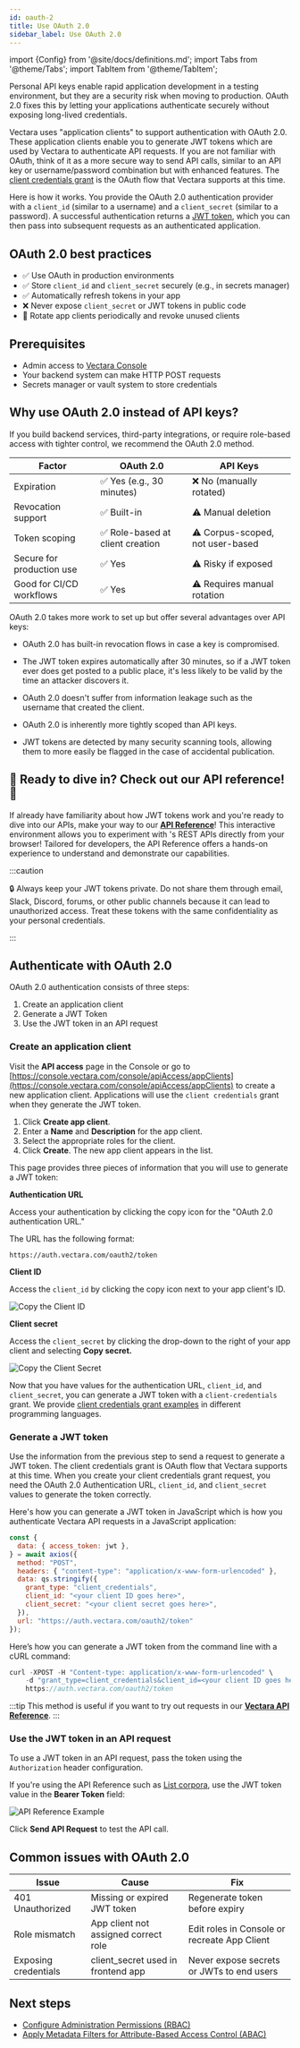 ```yaml
---
id: oauth-2
title: Use OAuth 2.0
sidebar_label: Use OAuth 2.0
---
```


import {Config} from '@site/docs/definitions.md';
import Tabs from '@theme/Tabs';
import TabItem from '@theme/TabItem';

Personal API keys enable rapid application development in a testing 
environment, but they are a security risk when moving to production. OAuth 2.0 
fixes this by letting your applications authenticate securely without exposing 
long-lived credentials.

Vectara uses "application clients" to support authentication with OAuth 2.0.
These application clients enable you to generate JWT tokens which are used by
Vectara to authenticate API requests. If you are not familiar with OAuth,
think of it as a more secure way to send API calls, similar to
an API key or username/password combination but with enhanced features. The
[client credentials grant](https://oauth.net/2/grant-types/client-credentials/) is the OAuth flow that Vectara supports at this time.

Here is how it works. You provide the OAuth 2.0 authentication provider with a
`client_id` (similar to a username) and a `client_secret` (similar to a
password). A successful authentication returns a [JWT token](https://jwt.io/), which
you can then pass into subsequent requests as an authenticated application.

## OAuth 2.0 best practices

- ✅ Use OAuth in production environments
- ✅ Store `client_id` and `client_secret` securely (e.g., in secrets manager)
- ✅ Automatically refresh tokens in your app
- ❌ Never expose `client_secret` or JWT tokens in public code
- 🔄 Rotate app clients periodically and revoke unused clients

## Prerequisites

- Admin access to [Vectara Console](https://console.vectara.com/)
- Your backend system can make HTTP POST requests
- Secrets manager or vault system to store credentials

## Why use OAuth 2.0 instead of API keys?

If you build backend services, third-party integrations, or require role-based 
access with tighter control, we recommend the OAuth 2.0 method.

| **Factor**                 | **OAuth 2.0**                              | **API Keys**                             |
|----------------------------|--------------------------------------------|------------------------------------------|
| Expiration                 | ✅ Yes (e.g., 30 minutes)                  | ❌ No (manually rotated)                  |
| Revocation support         | ✅ Built-in                                | ⚠️ Manual deletion                        |
| Token scoping              | ✅ Role-based at client creation           | ⚠️ Corpus-scoped, not user-based         |
| Secure for production use  | ✅ Yes                                     | ⚠️ Risky if exposed                      |
| Good for CI/CD workflows   | ✅ Yes                                     | ⚠️ Requires manual rotation              |

OAuth 2.0 takes more work to set up but offer several advantages over API keys:

- OAuth 2.0 has built-in revocation flows in case a key is compromised.

- The JWT token expires automatically after 30 minutes, so if a JWT token ever
  does get posted to a public place, it's less likely to be valid by the
  time an attacker discovers it.

- OAuth 2.0 doesn't suffer from information leakage such as the username
  that created the client.
- OAuth 2.0 is inherently more tightly scoped than API keys.
- JWT tokens are detected by many security scanning tools, allowing them to
  more easily be flagged in the case of accidental publication.

## :star2: Ready to dive in? Check out our API reference! :star2:

If already have familiarity about how JWT tokens work and you're ready to dive
into our APIs, make your way to our [**API Reference**](/docs/rest-api/vectara-rest-api-v-2)!
This interactive environment allows you to experiment with <Config v="names.product"/>'s REST
APIs directly from your browser! Tailored for developers, the API Reference
offers a hands-on experience to understand and demonstrate our capabilities.

:::caution

:lock: Always keep your JWT tokens private. Do not share them through email,
Slack, Discord, forums, or other public channels because it can lead to
unauthorized access. Treat these tokens with the same confidentiality as your
personal credentials.

:::

## Authenticate with OAuth 2.0

OAuth 2.0 authentication consists of three steps:

1. Create an application client
2. Generate a JWT Token
3. Use the JWT token in an API request

### Create an application client

Visit the **API access** page in the Console or go
to [https://console.vectara.com/console/apiAccess/appClients](https://console.vectara.com/console/apiAccess/appClients) to
create a new application client. Applications will use the
`client credentials` grant when they generate the JWT token.

1. Click **Create app client**.
2. Enter a **Name** and **Description** for the app client.
3. Select the appropriate roles for the client.
4. Click **Create**.
   The new app client appears in the list.

This page provides three pieces of information that you will use to generate a
JWT token:

**Authentication URL**

Access your authentication by clicking the copy icon for the "OAuth 2.0 authentication URL."

The URL has the following format:

`https://auth.vectara.com/oauth2/token`

**Client ID**

Access the `client_id` by clicking the copy icon next to your app client's ID.

![Copy the Client ID](/img/copy_client_id.png)

**Client secret**

Access the `client_secret` by clicking the drop-down to the right of your app client and selecting **Copy secret.**

![Copy the Client Secret](/img/copy_client_secret.png)

Now that you have values for the authentication URL, `client_id`, and `client_secret`,
you can generate a JWT token with a `client-credentials` grant. We provide [client
credentials grant examples](/docs/getting-started-samples/JWTFetcher.cs) in different
programming languages.

### Generate a JWT token

Use the information from the previous step to send a request to generate a JWT
token. The client credentials grant is OAuth flow that Vectara supports at
this time. When you create your client credentials grant request, you need
the OAuth 2.0 Authentication URL, `client_id`, and `client_secret` values to
generate the token correctly.

Here's how you can generate a JWT token in JavaScript which is how you
authenticate Vectara API requests in a JavaScript application:

```js title="JavaScript Example"
const {
  data: { access_token: jwt },
} = await axios({
  method: "POST",
  headers: { "content-type": "application/x-www-form-urlencoded" },
  data: qs.stringify({
    grant_type: "client_credentials",
    client_id: "<your client ID goes here>",
    client_secret: "<your client secret goes here>",
  }),
  url: "https://auth.vectara.com/oauth2/token"
});
```

Here’s how you can generate a JWT token from the command line with a
cURL command:

```js title="cURL Example"
curl -XPOST -H "Content-type: application/x-www-form-urlencoded" \
    -d "grant_type=client_credentials&client_id=<your client ID goes here>&client_secret=<your client secret goes here>" \
    https://auth.vectara.com/oauth2/token
```

:::tip
This method is useful if you want to try out requests in
our [**Vectara API Reference**](/docs/rest-api/vectara-rest-api-v-2).
:::

### Use the JWT token in an API request

To use a JWT token in an API request, pass the token using the `Authorization`
header configuration.

If you're using the API Reference such as [List corpora](/docs/rest-api/list-corpora),
use the JWT token value in the **Bearer Token** field:

![API Reference Example](/img/api_playground_listcorpora.png)

Click **Send API Request** to test the API call.

## Common issues with OAuth 2.0

| **Issue**                  | **Cause**                                | **Fix**                                           |
|----------------------------|-------------------------------------------|----------------------------------------------------|
| 401 Unauthorized           | Missing or expired JWT token              | Regenerate token before expiry                    |
| Role mismatch              | App client not assigned correct role      | Edit roles in Console or recreate App Client       |
| Exposing credentials       | client_secret used in frontend app       | Never expose secrets or JWTs to end users         |

## Next steps

- [Configure Administration Permissions (RBAC)](/docs/learn/authentication/role-based-access-control)
- [Apply Metadata Filters for Attribute-Based Access Control (ABAC)](/docs/learn/authentication/attribute-based-access-control)
